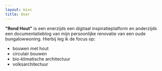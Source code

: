 ```yaml
---
layout: misc
title: Over
---
```


**"Rond Hout"** is een enerzijds een digitaal inspiratieplatform en anderzijds een documentatieblog van mijn persoonlijke renovatie van een oude bungalowwoning. Hierbij leg ik de focus op:

* bouwen met hout
* circulair bouwen
* bio-klimatische architectuur
* volksarchitectuur
